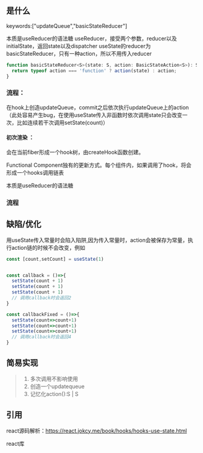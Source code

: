 ## <a id="whatis">是什么</a>
keywords:["updateQueue","basicStateReducer"]

本质是useReducer的语法糖
useReducer，接受两个参数，reducer以及initialState，返回state以及dispatcher
useState的reducer为basicStateReducer，只有一种action，所以不用传入reducer

```javascript
function basicStateReducer<S>(state: S, action: BasicStateAction<S>): S {
  return typeof action === 'function' ? action(state) : action;
}
```


### 流程：
在hook上创造updateQueue，commit之后依次执行updateQueue上的action（此处容易产生bug，在使用useState传入非函数时依次调用state只会改变一次，比如连续若干次调用setState(count)）

#### 初次渲染 ：
会在当前fiber形成一个hook树，由createHook函数创建。

Functional Component独有的更新方式。每个组件内，如果调用了hook，将会形成一个hooks调用链表

本质是useReducer的语法糖

### 流程

## <a id="issue">缺陷/优化</a>

用useState传入常量时会陷入陷阱,因为传入常量时，action会被保存为常量，执行action链的时候不会改变，例如
```javascript
const [count,setCount] = useState(1)


const callback = ()=>{
  setState(count + 1)
  setState(count + 1)
  setState(count + 1)
  // 调用callback时会返回2
}

const callbackFixed = ()=>{
  setState(count=>count+1)
  setState(count=>count+1)
  setState(count=>count+1)
  // 调用callback时会返回4
}
```

## <a id="implement">简易实现</a>

> 1. 多次调用不影响使用
> 2. 创造一个updatequeue
> 3. 记忆化action():S | S

## <a id="reference">引用</a>

react源码解析：https://react.jokcy.me/book/hooks/hooks-use-state.html

react库
